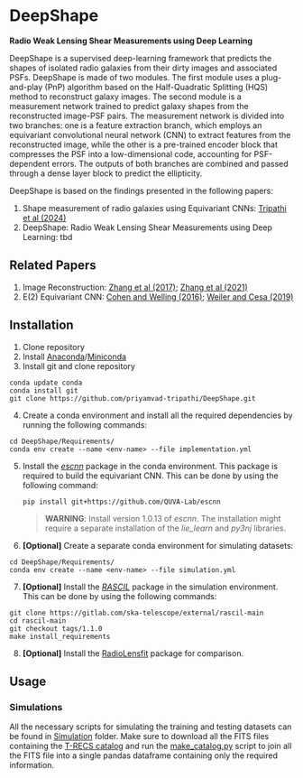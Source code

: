 # DeepShape
**Radio Weak Lensing Shear Measurements using Deep Learning**

DeepShape is a supervised deep-learning framework that predicts the shapes of isolated radio galaxies from their dirty images and associated PSFs. DeepShape is made of two modules. The first module uses a plug-and-play (PnP) algorithm based on the Half-Quadratic Splitting (HQS) method to reconstruct galaxy images. The second module is a measurement network trained to predict galaxy shapes from the reconstructed image-PSF pairs. The measurement network is divided into two branches: one is a feature extraction branch, which employs an equivariant convolutional neural network (CNN) to extract features from the reconstructed image, while the other is a pre-trained encoder block that compresses the PSF into a low-dimensional code, accounting for PSF-dependent errors. The outputs of both branches are combined and passed through a dense layer block to predict the ellipticity.

DeepShape is based on the findings presented in the following papers:
1. Shape measurement of radio galaxies using Equivariant CNNs: [Tripathi et al (2024)](https://ieeexplore.ieee.org/abstract/document/10715370)
2. DeepShape: Radio Weak Lensing Shear Measurements using Deep Learning: tbd

## Related Papers
1. Image Reconstruction: [Zhang et al (2017)](https://arxiv.org/abs/1704.03264); [Zhang et al (2021)](https://arxiv.org/abs/2008.13751)
2. E(2) Equivariant CNN: [Cohen and Welling (2016)](https://arxiv.org/abs/1612.08498); [Weiler and Cesa (2019)](https://arxiv.org/abs/1911.08251)


## Installation
 
1. Clone repository
2. Install [Anaconda](https://docs.anaconda.com/anaconda/install/)/[Miniconda](https://docs.anaconda.com/miniconda/install/)
3. Install git and clone repository
  ````
  conda update conda
  conda install git
  git clone https://github.com/priyamvad-tripathi/DeepShape.git
  ````
4. Create a conda environment and install all the required dependencies by running the following commands:
  ````
  cd DeepShape/Requirements/
  conda env create --name <env-name> --file implementation.yml
  ````
5. Install the [_escnn_](https://github.com/QUVA-Lab/escnn/) package in the conda environment. This package is required to build the equivariant CNN.
   This can be done by using the following command:
   ````
   pip install git+https://github.com/QUVA-Lab/escnn
   ````
   > **WARNING**: Install version 1.0.13 of _escnn_. The installation might require a separate installation of the _lie_learn_ and _py3nj_ libraries.
7. **[Optional]** Create a separate conda environment for simulating datasets:
  ````
  cd DeepShape/Requirements/
  conda env create --name <env-name> --file simulation.yml
  ````
7. **[Optional]** Install the [_RASCIL_](https://gitlab.com/ska-telescope/external/rascil-main) package in the simulation environment. This can be done by using the following commands:
  ````
  git clone https://gitlab.com/ska-telescope/external/rascil-main
  cd rascil-main
  git checkout tags/1.1.0
  make install_requirements
  ````
8. **[Optional]** Install the [RadioLensfit](https://github.com/marziarivi/RadioLensfit2/) package for comparison.

## Usage
### Simulations
All the necessary scripts for simulating the training and testing datasets can be found in [Simulation](Simulation/) folder. Make sure to download all the FITS files containing the [T-RECS catalog](http://cdsarc.u-strasbg.fr/ftp/VII/282/fits/) and run the [make_catalog.py](Simulation/make_catalog.py) script to join all the FITS file into a single pandas dataframe containing only the required information. 
